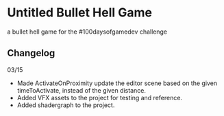 # Untitled Bullet Hell Game
a bullet hell game for the #100daysofgamedev challenge
## Changelog
03/15
* Made ActivateOnProximity update the editor scene based on the given timeToActivate, instead of the given distance.
* Added VFX assets to the project for testing and reference.
* Added shadergraph to the project.
